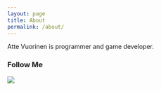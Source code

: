 ```yaml
---
layout: page
title: About
permalink: /about/
---
```


Atte Vuorinen is programmer and game developer.


### Follow Me

<a href="http://fi.linkedin.com/pub/atte-vuorinen/7b/675/888">
	<img src="{{ site.baseurl }}/images/social/Logo-59px-R.png" class="social">
</a>
